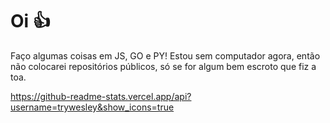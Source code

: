 Oi 👍
=================
Faço algumas coisas em JS, GO e PY! Estou sem computador agora, então não colocarei repositórios públicos, só se for algum bem escroto que fiz a toa.

https://github-readme-stats.vercel.app/api?username=trywesley&show_icons=true

<!--
**trywesley/trywesley** is a ✨ _special_ ✨ repository because its `README.md` (this file) appears on your GitHub profile.

Here are some ideas to get you started:

- 🔭 I’m currently working on ...
- 🌱 I’m currently learning ...
- 👯 I’m looking to collaborate on ...
- 🤔 I’m looking for help with ...
- 💬 Ask me about ...
- 📫 How to reach me: ...
- 😄 Pronouns: ...
- ⚡ Fun fact: ...
-->
